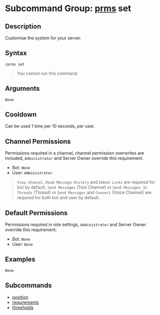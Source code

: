# Subcommand Group: [prms](../prms.md) set

## Description

Customise the system for your server.

## Syntax

```
/prms set
```

> You cannot run this command.

## Arguments

*`None`*

## Cooldown

Can be used 1 time per 10 seconds, per user.

## Channel Permissions

Permissions required in a channel, channel permission overwrites are included, `Administrator` and Server Owner override this requirement.

- Bot: *`None`*
- User: `Administrator`

> `View Channel`, `Read Message History` and `Embed Links` are required for bot by default, `Send Messages` (Text Channel) or `Send Messages In Threads` (Thread) or `Send Messages` and `Connect` (Voice Channel) are required for both bot and user by default.

## Default Permissions

Permissions required in role settings, `Administrator` and Server Owner override this requirement.

- Bot: *`None`*
- User: *`None`*

## Examples

*`None`*

## Subcommands

- [position](./position.md)
- [requirements](./requirements.md)
- [thresholds](./thresholds.md)
